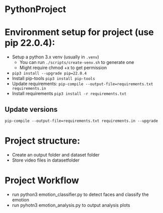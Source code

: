 # PythonProject

# Environment setup for project (use pip 22.0.4):
- Setup a python 3.x venv (usually in `.venv`)
  - You can run `./scripts/create-venv.sh` to generate one
  - Might require chmod +x to get permission
- `pip3 install --upgrade pip=22.0.4`
- Install pip-tools `pip3 install pip-tools`
- Update requirements: `pip-compile --output-file=requirements.txt requirements.in`
- Install requirements `pip3 install -r requirements.txt`

## Update versions
`pip-compile --output-file=requirements.txt requirements.in --upgrade`

# Project structure:
- Create an output folder and dataset folder
- Store video files in datasetfolder

# Project Workflow
- run python3 emotion_classifier.py to detect faces and classify the emotion
- run pyhotn3 emotion_analysis.py to output analysis plots
